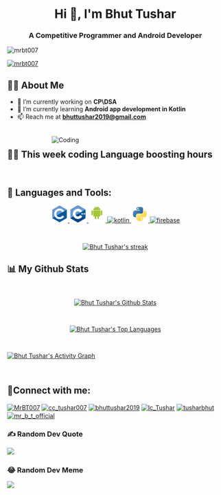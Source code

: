 <h1 align="center">Hi 👋, I'm Bhut Tushar</h1>
<h3 align="center">A Competitive Programmer and Android Developer</h3>

<p align="left"> <img src="https://komarev.com/ghpvc/?username=mrbt007&label=Profile%20views&color=0e75b6&style=flat" alt="mrbt007" /> </p>

<p align="left"> <a href="https://github.com/ryo-ma/github-profile-trophy"><img src="https://github-profile-trophy.vercel.app/?username=mrbt007" alt="mrbt007" /></a> </p>

## 🙋‍♂️ About Me

- 🔭 I’m currently working on **CP\DSA**
- 🌱 I’m currently learning **Android app development in Kotlin**
- 📫 Reach me at **bhuttushar2019@gmail.com**

<br/>

<img align="right" alt = "Coding" width = "400" src = "https://camo.githubusercontent.com/b86a9047afd5ab67de4d8d1c1ce6293db7900b997bb10cfdeec7046e7f035fe3/68747470733a2f2f6d69726f2e6d656469756d2e636f6d2f6d61782f313336302f312a495247486d69477361313673746564517649615a66772e676966">

## 👨‍💻 This week coding Language boosting hours

<!--START_SECTION:waka-->

<!--END_SECTION:waka-->

<br/>

## 🚀 Languages and Tools:

<p align="center">
     <a href="https://www.cprogramming.com/" target="_blank"> <img src="https://raw.githubusercontent.com/devicons/devicon/master/icons/c/c-original.svg" alt="c" width="40" height="40"/> </a> 
     <a href="https://www.w3schools.com/cpp/" target="_blank"> <img src="https://raw.githubusercontent.com/devicons/devicon/master/icons/cplusplus/cplusplus-original.svg" alt="cplusplus" width="40" height="40"/> </a> 
     <a href="https://developer.android.com" target="_blank" rel="noreferrer"> <img src="https://raw.githubusercontent.com/devicons/devicon/master/icons/android/android-original-wordmark.svg" alt="android" width="40" height="40"/> </a>
     <a href="https://kotlinlang.org" target="_blank" rel="noreferrer"> <img src="https://www.vectorlogo.zone/logos/kotlinlang/kotlinlang-icon.svg" alt="kotlin" width="40" height="40"/> </a> 
      <a href="https://www.python.org" target="_blank"> <img src="https://raw.githubusercontent.com/devicons/devicon/master/icons/python/python-original.svg" alt="python" width="40" height="40"/> </a> 
     <a href="https://firebase.google.com/" target="_blank" rel="noreferrer"> <img src="https://www.vectorlogo.zone/logos/firebase/firebase-icon.svg" alt="firebase" width="40" height="40"/> </a> 
</p>
<br/>

<p align="center">
    <a href="https://github.com/MrBT007/github-readme-streak-stats">
        <img title="🔥 Get streak stats for your profile at git.io/streak-stats" alt="Bhut Tushar's streak" src="https://github-readme-streak-stats.herokuapp.com/?user=MrBT007&theme=black-ice&hide_border=true&stroke=0000&background=060A0CD0"/>
    </a>
</p>

## 📊 My Github Stats

  <br/>
<p align="center"><a href="https://github.com/MrBT007/github-readme-stats"><img src="https://github-readme-stats.vercel.app/api?username=MrBT007&amp;show_icons=true&amp;count_private=true&amp;theme=react&amp;hide_border=true&amp;bg_color=0D1117" alt="Bhut Tushar's Github Stats" /></a></p>

<br/>


<p align="center">
    <a href="https://github.com/MrBT007/github-readme-stats"><img alt="Bhut Tushar's Top Languages" src="https://github-readme-stats.vercel.app/api/top-langs/?username=MrBT007&langs_count=8&count_private=true&layout=compact&theme=react&hide_border=true&bg_color=0D1117" /></a>
</p>

<br/>

<a href="https://github.com/MrBT007/github-readme-activity-graph"><img alt="Bhut Tushar's Activity Graph" src="https://activity-graph.herokuapp.com/graph?username=MrBT007&bg_color=0D1117&color=5BCDEC&line=5BCDEC&point=FFFFFF&hide_border=true" /></a>

<br/>

## 🤝Connect with me:

<p align="left">
     <a href="https://linkedin.com/in/BhutTushar" target="blank"><img align="center" src="https://raw.githubusercontent.com/rahuldkjain/github-profile-readme-generator/master/src/images/icons/Social/linked-in-alt.svg" alt="MrBT007" height="30" width="40" /></a>
<a href="https://www.codechef.com/users/cc_tushar007" target="blank"><img align="center" src="https://cdn.jsdelivr.net/npm/simple-icons@3.1.0/icons/codechef.svg" alt="cc_tushar007" height="30" width="40" /></a>  
<a href="https://www.hackerrank.com/bhuttushar2019" target="blank"><img align="center" src="https://raw.githubusercontent.com/rahuldkjain/github-profile-readme-generator/master/src/images/icons/Social/hackerrank.svg" alt="bhuttushar2019" height="30" width="40" /></a>   
<a href="https://www.leetcode.com/lc_Tushar" target="blank"><img align="center" src="https://raw.githubusercontent.com/rahuldkjain/github-profile-readme-generator/master/src/images/icons/Social/leet-code.svg" alt="lc_Tushar" height="30" width="40" /></a>  
<a href="https://codeforces.com/profile/tusharbhut" target="blank"><img align="center" src="https://raw.githubusercontent.com/rahuldkjain/github-profile-readme-generator/master/src/images/icons/Social/codeforces.svg" alt="tusharbhut" height="30" width="40" /></a>
<a href="https://twitter.com/mr_b_t_official" target="blank"><img align="center" src="https://raw.githubusercontent.com/rahuldkjain/github-profile-readme-generator/master/src/images/icons/Social/twitter.svg" alt="mr_b_t_official" height="30" width="40" /></a>    
</p>

### ✍️ Random Dev Quote
![](https://quotes-github-readme.vercel.app/api?type=horizontal&theme=radical)

### 😂 Random Dev Meme
<img src="https://random-memer.herokuapp.com/" width="512px"/>
